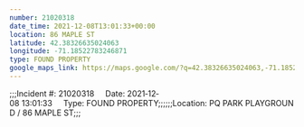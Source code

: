 ```yaml
---
number: 21020318
date_time: 2021-12-08T13:01:33+00:00
location: 86 MAPLE ST
latitude: 42.38326635024063
longitude: -71.18522783246871
type: FOUND PROPERTY
google_maps_link: https://maps.google.com/?q=42.38326635024063,-71.18522783246871
---
```


;;;Incident #: 21020318     Date: 2021‐12‐08 13:01:33     Type: FOUND PROPERTY;;;;;;Location: PQ PARK PLAYGROUND / 86 MAPLE ST;;;
